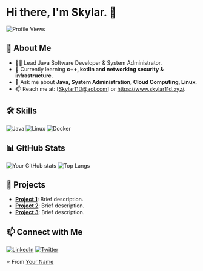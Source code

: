 # Hi there, I'm Skylar. 👋

![Profile Views](https://komarev.com/ghpvc/?username=skylar11d&color=blue)

## 🚀 About Me
- 👨‍💻 Lead Java Software Developer & System Administrator.
- 🌱 Currently learning **c++, kotlin and networking security & infrastructure**.
- 💬 Ask me about **Java, System Administration, Cloud Computing, Linux**.
- 📫 Reach me at: [Skylar11D@aol.com] or https://www.skylar11d.xyz/.

## 🛠️ Skills
![Java](https://img.shields.io/badge/Java-ED8B00?style=for-the-badge&logo=java&logoColor=white)
![Linux](https://img.shields.io/badge/Linux-FCC624?style=for-the-badge&logo=linux&logoColor=black)
![Docker](https://img.shields.io/badge/Docker-2496ED?style=for-the-badge&logo=docker&logoColor=white)

## 📊 GitHub Stats
![Your GitHub stats](https://github-readme-stats.vercel.app/api?username=skylar11d&show_icons=true&theme=radical)
![Top Langs](https://github-readme-stats.vercel.app/api/top-langs/?username=skylar11d&layout=compact&theme=radical)

## 💼 Projects
- **[Project 1](https://github.com/skylar11d/project1)**: Brief description.
- **[Project 2](https://github.com/skylar11d/project2)**: Brief description.
- **[Project 3](https://github.com/skylar11d/project3)**: Brief description.

## 📫 Connect with Me
[![LinkedIn](https://img.shields.io/badge/LinkedIn-blue?style=for-the-badge&logo=linkedin&logoColor=white)](https://www.linkedin.com/in/skylar-karmy/)
[![Twitter](https://img.shields.io/badge/Twitter-1DA1F2?style=for-the-badge&logo=twitter&logoColor=white)](https://twitter.com/skylar11d)

⭐️ From [Your Name](https://github.com/skylar11d)
